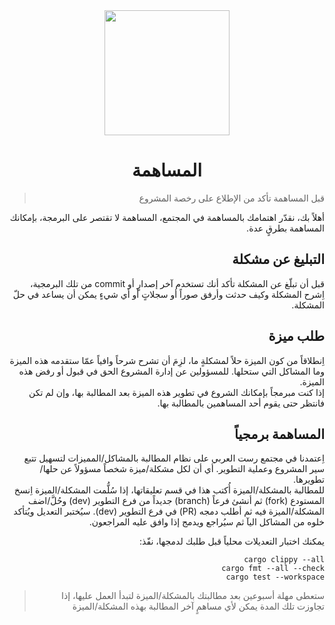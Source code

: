 <div align="center">

<picture>
  <source media="(prefers-color-scheme: dark)" srcset="https://github.com/umamawme/.github/raw/main/profile/assets/rust-logo-light.png">
  <source media="(prefers-color-scheme: light)" srcset="https://github.com/umamawme/.github/raw/main/profile/assets/rust-logo-dark.png">
  <img src="https://github.com/umamawme/.github/raw/main/profile/assets/rust-logo-dark.png" height="200">
</picture>
   
<h1>المساهمة</h1>

</div>

<div dir="rtl">

 > قبل المساهمة تأكد من الإطلاع على رخصة المشروع

أهلاً بك، نقدّر اهتمامك بالمساهمة في المجتمع، المساهمة لا تقتصر على البرمجة، بإمكانك المساهمة بطرقٍ عدة.

## التبليغ عن مشكلة
قبل أن تبلّغ عن المشكلة تأكد أنك تستخدم آخر إصدارٍ أو commit من تلك البرمجية، اِشرح المشكلة وكيف حدثت وأرفق صوراً أو سجلاتٍ أو أي شيءٍ يمكن أن يساعد في حلّ المشكلة.

## طلب ميزة
اِنطلاقاً من كون الميزة حلاً لمشكلةٍ ما، لزِمَ أن تشرح شرحاً وافياً عمّا ستقدمه هذه الميزة وما المشاكل التي ستحلها.
للمسؤولين عن إدارة المشروع الحق في قبول أو رفض هذه الميزة.
</br>
إذا كنت مبرمجاً بإمكانك الشروع في تطوير هذه الميزة بعد المطالبة بها، وإن لم تكن فانتظر حتى يقوم أحد المساهمين بالمطالبة بها.

## المساهمة برمجياً
اِعتمدنا في مجتمع رست العربي على نظام المطالبة بالمشاكل/المميزات لتسهيل تتبع سير المشروع وعملية التطوير. أي أن لكل مشكلة/ميزة شخصاً مسؤولاً عن حلها/تطويرها.
</br>
للمطالبة بالمشكلة/الميزة أُكتب هذا في قسم تعليقاتها، إذا سُلُّمت المشكلة/الميزة اِنسخ المستودع (fork) ثم أنشئ فرعاً (branch) جديداً من فرع التطوير (dev) وحُلَّ/اضف المشكلة/الميزة فيه ثم أطلب دمجه (PR) في فرع التطوير (dev). سيُختبر التعديل ويُتأكد خلوه من المشاكل اليآ ثم سيُراجع ويدمج إذا وافق عليه المراجعون.

يمكنك اختبار التعديلات محلياً قبل طلبك لدمجها، نفّذ:
<div rtl="ltr">

```
cargo clippy --all
cargo fmt --all --check
cargo test --workspace
```
</div>

> ستعطى مهلة أسبوعين بعد مطالبتك بالمشكلة/الميزة لتبدأ العمل عليها، إذا تجاوزت تلك المدة يمكن لأي مساهمٍ آخر المطالبة بهذه المشكلة/الميزة

</div>
